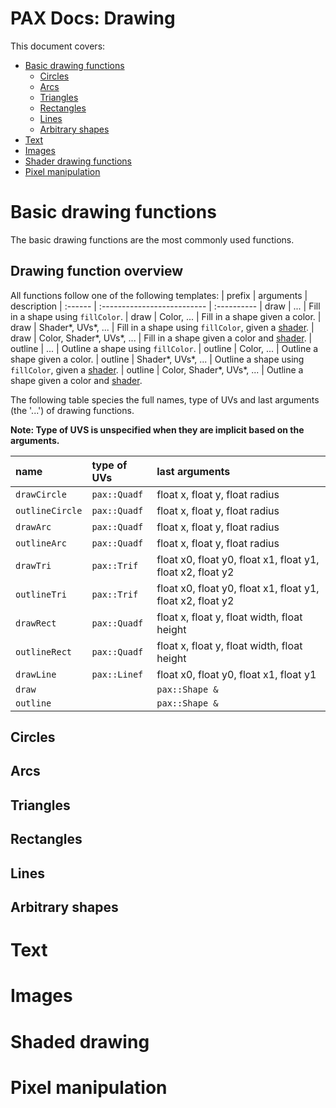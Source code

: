 # PAX Docs: Drawing

This document covers:
- [Basic drawing functions](#basic-drawing-functions)
  - [Circles](#circles)
  - [Arcs](#arcs)
  - [Triangles](#triangles)
  - [Rectangles](#rectangles)
  - [Lines](#rectangles)
  - [Arbitrary shapes](#arbitrary-shapes)
- [Text](#text)
- [Images](#images)
- [Shader drawing functions](#shaded-drawing)
- [Pixel manipulation](#pixel-manipulation)



# Basic drawing functions

The basic drawing functions are the most commonly used functions.

## Drawing function overview

All functions follow one of the following templates:
| prefix  | arguments                   | description
| :------ | :-------------------------- | :----------
| draw    | ...                         | Fill in a shape using `fillColor`.
| draw    | Color, ...                  | Fill in a shape given a color.
| draw    | Shader\*, UVs\*, ...        | Fill in a shape using `fillColor`, given a [shader](#shaded-drawing).
| draw    | Color, Shader\*, UVs\*, ... | Fill in a shape given a color and [shader](#shaded-drawing).
| outline | ...                         | Outline a shape using `fillColor`.
| outline | Color, ...                  | Outline a shape given a color.
| outline | Shader\*, UVs\*, ...        | Outline a shape using `fillColor`, given a [shader](#shaded-drawing).
| outline | Color, Shader\*, UVs\*, ... | Outline a shape given a color and [shader](#shaded-drawing).

The following table species the full names, type of UVs and last arguments (the '...') of drawing functions.

**Note: Type of UVS is unspecified when they are implicit based on the arguments.**

| name            | type of UVs    | last arguments
| :-------------- | :------------- | :--------
| `drawCircle`    | `pax::Quadf`   | float x, float y, float radius
| `outlineCircle` | `pax::Quadf`   | float x, float y, float radius
| `drawArc`       | `pax::Quadf`   | float x, float y, float radius
| `outlineArc`    | `pax::Quadf`   | float x, float y, float radius
| `drawTri`       | `pax::Trif`    | float x0, float y0, float x1, float y1, float x2, float y2
| `outlineTri`    | `pax::Trif`    | float x0, float y0, float x1, float y1, float x2, float y2
| `drawRect`      | `pax::Quadf`   | float x, float y, float width, float height
| `outlineRect`   | `pax::Quadf`   | float x, float y, float width, float height
| `drawLine`      | `pax::Linef`   | float x0, float y0, float x1, float y1
| `draw`          |                | `pax::Shape &`
| `outline`       |                | `pax::Shape &`

## Circles
## Arcs
## Triangles
## Rectangles
## Lines
## Arbitrary shapes



# Text
# Images
# Shaded drawing
# Pixel manipulation

